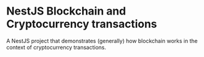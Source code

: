 # NestJS Blockchain and Cryptocurrency transactions

A NestJS project that demonstrates (generally) how blockchain works in the context of cryptocurrency transactions.